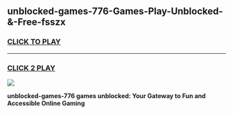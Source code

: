 
## unblocked-games-776-Games-Play-Unblocked-&-Free-fsszx
<h3>
<a href="https://premium76.site?title=unblocked-games-776&ref=24A">CLICK TO PLAY</a></h3>
<hr>

<h3>
<a href="https://premium76.site?title=unblocked-games-776&ref=24A">CLICK 2 PLAY</a>
  
</h3>

<a href="https://premium76.site?title=unblocked-games-776&ref=24A"><img src="https://clearcache.store/games.png"></a>


**unblocked-games-776 games unblocked: Your Gateway to Fun and Accessible Online Gaming**
